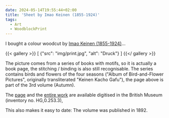 ```yaml
---
date: 2024-05-14T19:55:44+02:00
title: 'Sheet by Imao Keinen (1855-1924)'
tags:
  - Art
  - WoodblockPrint
---
```


I bought a colour woodcut by [Imao Keinen (1855-1924)](https://de.wikipedia.org/wiki/Imao_Keinen)...
<!--more-->

{{< gallery >}}
[
  {"src": "img/print.jpg", "alt": "Druck"}
]
{{</ gallery >}}

The picture comes from a series of books with motifs, so it is actually a book page, the stitching / binding is also still recognisable. The series contains birds and flowers of the four seasons ("Album of Bird-and-Flower Pictures", originally transliterated "Keinen Kacho Gafu"), the page above is part of the 3rd volume (Autumn).

The [page](https://www.britishmuseum.org/collection/image/1613213177) and the [entire work](https://www.britishmuseum.org/collection/object/A_HG-0-253-3) are available digitised in the British Museum (inventory no. HG,0.253.3),

This also makes it easy to date: The volume was published in 1892.
